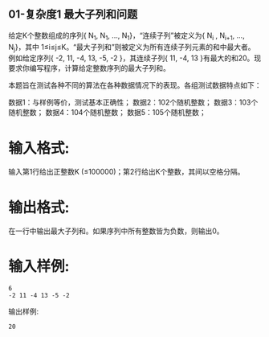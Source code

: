 ## 01-复杂度1 最大子列和问题 
给定K个整数组成的序列{ N<sub>1</sub>, N<sub>1</sub>, ..., N<sub>1</sub>}，“连续子列”被定义为{ N<sub>i</sub>
, N<sub>i+1</sub>, ..., N<sub>j</sub>}，其中 1≤i≤j≤K。“最大子列和”则被定义为所有连续子列元素的和中最大者。例如给定序列{ -2, 11, -4, 13, -5, -2 }，其连续子列{ 11, -4, 13 }有最大的和20。现要求你编写程序，计算给定整数序列的最大子列和。

本题旨在测试各种不同的算法在各种数据情况下的表现。各组测试数据特点如下：

数据1：与样例等价，测试基本正确性；
数据2：102个随机整数；
数据3：103个随机整数；
数据4：104个随机整数；
数据5：105个随机整数；
# 输入格式:
输入第1行给出正整数K (≤100000)；第2行给出K个整数，其间以空格分隔。

# 输出格式:
在一行中输出最大子列和。如果序列中所有整数皆为负数，则输出0。

# 输入样例:
```
6
-2 11 -4 13 -5 -2
```
输出样例:
```
20
```
